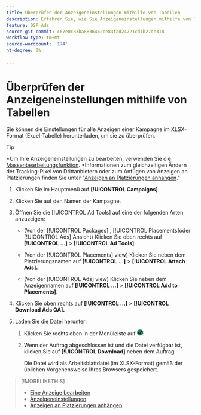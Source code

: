 ```yaml
---
title: Überprüfen der Anzeigeneinstellungen mithilfe von Tabellen
description: Erfahren Sie, wie Sie Anzeigeneinstellungen mithilfe von Tabellen überprüfen.
feature: DSP Ads
source-git-commit: c67e0c83ba8836462ce83fad24721cd1b27de318
workflow-type: tm+mt
source-wordcount: '174'
ht-degree: 0%

---
```


# Überprüfen der Anzeigeneinstellungen mithilfe von Tabellen

Sie können die Einstellungen für alle Anzeigen einer Kampagne im XLSX-Format (Excel-Tabelle) herunterladen, um sie zu überprüfen.<!-- Clarify once I can get this to work: Do these include all ads in the campaign, only active ads in live or pending campaigns, or what? And does it include all possible settings, or just a subset?  -->

>[!TIP]
>
>*Um Ihre Anzeigeneinstellungen zu bearbeiten, verwenden Sie die [Massenbearbeitungsfunktion](/help/dsp/campaign-management/ads/ad-edit.md).
>*Informationen zum gleichzeitigen Ändern der Tracking-Pixel von Drittanbietern oder zum Anfügen von Anzeigen an Platzierungen finden Sie unter &quot;[Anzeigen an Platzierungen anhängen](/help/dsp/campaign-management/ads/ad-attach-to-placement.md).&quot;

1. Klicken Sie im Hauptmenü auf **[!UICONTROL Campaigns]**.

1. Klicken Sie auf den Namen der Kampagne.

1. Öffnen Sie die [!UICONTROL Ad Tools] auf eine der folgenden Arten anzuzeigen:

   * (Von der [!UICONTROL Packages] , [!UICONTROL Placements]oder [!UICONTROL Ads] Ansicht) Klicken Sie oben rechts auf **[!UICONTROL ...]** > **[!UICONTROL Ad Tools]**.

   * (Von der [!UICONTROL Placements] view) Klicken Sie neben dem Platzierungsnamen auf **[!UICONTROL ...]** > **[!UICONTROL Attach Ads].**

   * (Von der [!UICONTROL Ads] view) Klicken Sie neben dem Anzeigennamen auf  **[!UICONTROL ...]** > **[!UICONTROL Add to Placements]**.

1. Klicken Sie oben rechts auf **[!UICONTROL ...]** > **[!UICONTROL Download Ads QA].**

1. Laden Sie die Datei herunter:

   1. Klicken Sie rechts oben in der Menüleiste auf ![Aufträge](/help/dsp/assets/downloads.png).

   1. Wenn der Auftrag abgeschlossen ist und die Datei verfügbar ist, klicken Sie auf **[!UICONTROL Download]** neben dem Auftrag.

      Die Datei wird als Arbeitsblattdatei (im XLSX-Format) gemäß der üblichen Vorgehensweise Ihres Browsers gespeichert.

>[!MORELIKETHIS]
>
>* [Eine Anzeige bearbeiten](/help/dsp/campaign-management/ads/ad-edit.md)
>* [Anzeigeneinstellungen](/help/dsp/campaign-management/ads/ad-settings.md)
>* [Anzeigen an Platzierungen anhängen](/help/dsp/campaign-management/ads/ad-attach-to-placement.md)
